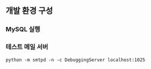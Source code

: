 ## 개발 환경 구성
### MySQL 실행

### 테스트 메일 서버
```
python -m smtpd -n -c DebuggingServer localhost:1025
``` 

